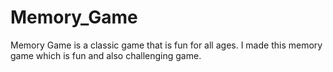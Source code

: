 # Memory_Game
Memory Game is a classic game that is fun for all ages. I made this memory game which is fun and also challenging game. 
